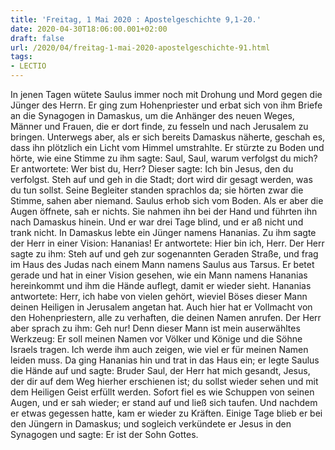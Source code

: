 ```yaml
---
title: 'Freitag, 1 Mai 2020 : Apostelgeschichte 9,1-20.'
date: 2020-04-30T18:06:00.001+02:00
draft: false
url: /2020/04/freitag-1-mai-2020-apostelgeschichte-91.html
tags: 
- LECTIO
---
```


In jenen Tagen wütete Saulus immer noch mit Drohung und Mord gegen die Jünger des Herrn. Er ging zum Hohenpriester und erbat sich von ihm Briefe an die Synagogen in Damaskus, um die Anhänger des neuen Weges, Männer und Frauen, die er dort finde, zu fesseln und nach Jerusalem zu bringen. Unterwegs aber, als er sich bereits Damaskus näherte, geschah es, dass ihn plötzlich ein Licht vom Himmel umstrahlte. Er stürzte zu Boden und hörte, wie eine Stimme zu ihm sagte: Saul, Saul, warum verfolgst du mich? Er antwortete: Wer bist du, Herr? Dieser sagte: Ich bin Jesus, den du verfolgst. Steh auf und geh in die Stadt; dort wird dir gesagt werden, was du tun sollst. Seine Begleiter standen sprachlos da; sie hörten zwar die Stimme, sahen aber niemand. Saulus erhob sich vom Boden. Als er aber die Augen öffnete, sah er nichts. Sie nahmen ihn bei der Hand und führten ihn nach Damaskus hinein. Und er war drei Tage blind, und er aß nicht und trank nicht. In Damaskus lebte ein Jünger namens Hananias. Zu ihm sagte der Herr in einer Vision: Hananias! Er antwortete: Hier bin ich, Herr. Der Herr sagte zu ihm: Steh auf und geh zur sogenannten Geraden Straße, und frag im Haus des Judas nach einem Mann namens Saulus aus Tarsus. Er betet gerade und hat in einer Vision gesehen, wie ein Mann namens Hananias hereinkommt und ihm die Hände auflegt, damit er wieder sieht. Hananias antwortete: Herr, ich habe von vielen gehört, wieviel Böses dieser Mann deinen Heiligen in Jerusalem angetan hat. Auch hier hat er Vollmacht von den Hohenpriestern, alle zu verhaften, die deinen Namen anrufen. Der Herr aber sprach zu ihm: Geh nur! Denn dieser Mann ist mein auserwähltes Werkzeug: Er soll meinen Namen vor Völker und Könige und die Söhne Israels tragen. Ich werde ihm auch zeigen, wie viel er für meinen Namen leiden muss. Da ging Hananias hin und trat in das Haus ein; er legte Saulus die Hände auf und sagte: Bruder Saul, der Herr hat mich gesandt, Jesus, der dir auf dem Weg hierher erschienen ist; du sollst wieder sehen und mit dem Heiligen Geist erfüllt werden. Sofort fiel es wie Schuppen von seinen Augen, und er sah wieder; er stand auf und ließ sich taufen. Und nachdem er etwas gegessen hatte, kam er wieder zu Kräften. Einige Tage blieb er bei den Jüngern in Damaskus; und sogleich verkündete er Jesus in den Synagogen und sagte: Er ist der Sohn Gottes.